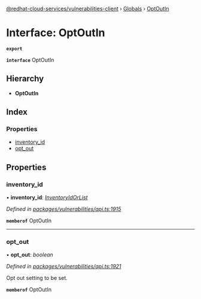 [@redhat-cloud-services/vulnerabilities-client](../README.md) › [Globals](../globals.md) › [OptOutIn](optoutin.md)

# Interface: OptOutIn

**`export`** 

**`interface`** OptOutIn

## Hierarchy

* **OptOutIn**

## Index

### Properties

* [inventory_id](optoutin.md#inventory_id)
* [opt_out](optoutin.md#opt_out)

## Properties

###  inventory_id

• **inventory_id**: *[InventoryIdOrList](../globals.md#inventoryidorlist)*

*Defined in [packages/vulnerabilities/api.ts:1915](https://github.com/fhlavac/javascript-clients/blob/master/packages/vulnerabilities/api.ts#L1915)*

**`memberof`** OptOutIn

___

###  opt_out

• **opt_out**: *boolean*

*Defined in [packages/vulnerabilities/api.ts:1921](https://github.com/fhlavac/javascript-clients/blob/master/packages/vulnerabilities/api.ts#L1921)*

Opt out setting to be set.

**`memberof`** OptOutIn
